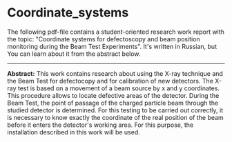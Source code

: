 # Coordinate_systems
The following pdf-file contains a student-oriented research work report with the topic: "Coordinate systems for defectoscopy and beam position monitoring during the Beam Test Experiments". It's written in Russian, but You can learn about it from the abstract below.
***
**Abstract:**
This work contains research about using the X-ray technique and the Beam Test for defectocopy and for calibration of new detectors. The X-ray test is based on a movement of a beam source by x and y coordinates. This procedure allows to locate defective areas of the detector. During the Beam Test, the point of passage of the charged particle beam through the studied detector is determined. For this testing to be carried out correctly, it is necessary to know exactly the coordinate of the real position of the beam before it enters the detector's working area. For this purpose, the installation described in this work will be used.
